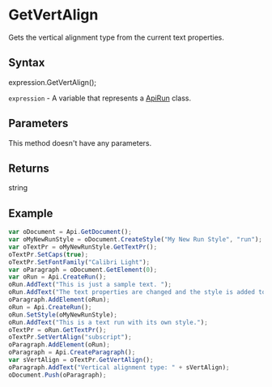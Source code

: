 # GetVertAlign

Gets the vertical alignment type from the current text properties.

## Syntax

expression.GetVertAlign();

`expression` - A variable that represents a [ApiRun](../ApiRun.md) class.

## Parameters

This method doesn't have any parameters.

## Returns

string

## Example



```javascript
var oDocument = Api.GetDocument();
var oMyNewRunStyle = oDocument.CreateStyle("My New Run Style", "run");
var oTextPr = oMyNewRunStyle.GetTextPr();
oTextPr.SetCaps(true);
oTextPr.SetFontFamily("Calibri Light");
var oParagraph = oDocument.GetElement(0);
var oRun = Api.CreateRun();
oRun.AddText("This is just a sample text. ");
oRun.AddText("The text properties are changed and the style is added to the paragraph. ");
oParagraph.AddElement(oRun);
oRun = Api.CreateRun();
oRun.SetStyle(oMyNewRunStyle);
oRun.AddText("This is a text run with its own style.");
oTextPr = oRun.GetTextPr();
oTextPr.SetVertAlign("subscript");
oParagraph.AddElement(oRun);
oParagraph = Api.CreateParagraph();
var sVertAlign = oTextPr.GetVertAlign();
oParagraph.AddText("Vertical alignment type: " + sVertAlign);
oDocument.Push(oParagraph);
```
